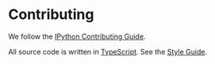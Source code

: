# Contributing

We follow the [IPython Contributing Guide](https://github.com/ipython/ipython/blob/master/CONTRIBUTING.md).

All source code is written in [TypeScript](http://www.typescriptlang.org/Handbook). See the [Style Guide](https://github.com/jupyter/jupyterlab/wiki/TypeScript-Style-Guide).
